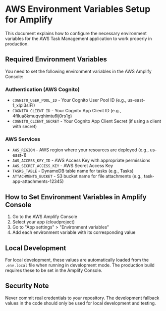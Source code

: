 # AWS Environment Variables Setup for Amplify

This document explains how to configure the necessary environment variables for the AWS Task Management application to work properly in production.

## Required Environment Variables

You need to set the following environment variables in the AWS Amplify Console:

### Authentication (AWS Cognito)
- `COGNITO_USER_POOL_ID` - Your Cognito User Pool ID (e.g., us-east-1_xIpl3sIFI)
- `COGNITO_CLIENT_ID` - Your Cognito App Client ID (e.g., 4filua8kmuqvqhimtu6ij0rs1g)
- `COGNITO_CLIENT_SECRET` - Your Cognito App Client Secret (if using a client with secret)

### AWS Services
- `AWS_REGION` - AWS region where your resources are deployed (e.g., us-east-1)
- `AWS_ACCESS_KEY_ID` - AWS Access Key with appropriate permissions
- `AWS_SECRET_ACCESS_KEY` - AWS Secret Access Key
- `TASKS_TABLE` - DynamoDB table name for tasks (e.g., Tasks)
- `ATTACHMENTS_BUCKET` - S3 bucket name for file attachments (e.g., task-app-attachments-12345)

## How to Set Environment Variables in Amplify Console

1. Go to the AWS Amplify Console
2. Select your app (cloudproject)
3. Go to "App settings" > "Environment variables"
4. Add each environment variable with its corresponding value

## Local Development

For local development, these values are automatically loaded from the `.env.local` file when running in development mode. The production build requires these to be set in the Amplify Console.

## Security Note

Never commit real credentials to your repository. The development fallback values in the code should only be used for local development and testing.
